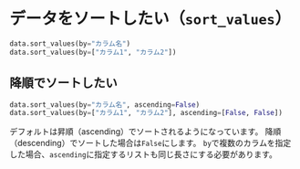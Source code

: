 # データをソートしたい（``sort_values``）

```python
data.sort_values(by="カラム名")
data.sort_values(by=["カラム1", "カラム2"])
```

## 降順でソートしたい

```python
data.sort_values(by="カラム名", ascending=False)
data.sort_values(by=["カラム1", "カラム2"], ascending=[False, False])
```

デフォルトは昇順（ascending）でソートされるようになっています。
降順（descending）でソートした場合は``False``にします。
``by``で複数のカラムを指定した場合、``ascending``に指定するリストも同じ長さにする必要があります。
